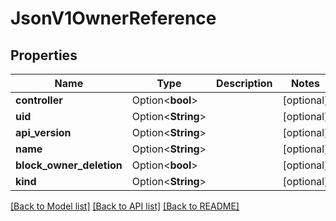 # JsonV1OwnerReference

## Properties

Name | Type | Description | Notes
------------ | ------------- | ------------- | -------------
**controller** | Option<**bool**> |  | [optional]
**uid** | Option<**String**> |  | [optional]
**api_version** | Option<**String**> |  | [optional]
**name** | Option<**String**> |  | [optional]
**block_owner_deletion** | Option<**bool**> |  | [optional]
**kind** | Option<**String**> |  | [optional]

[[Back to Model list]](../README.md#documentation-for-models) [[Back to API list]](../README.md#documentation-for-api-endpoints) [[Back to README]](../README.md)


